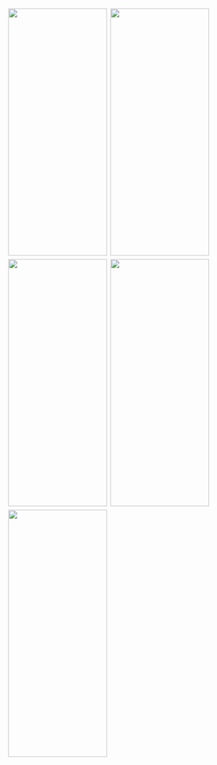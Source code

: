 <h1 align=left>
  <img src="https://i.postimg.cc/vTjg4r1s/IMG-20250228-WA0006.jpg" width="200" height="500"/>
  <img src="https://i.postimg.cc/qRW6Rc6d/IMG-20250303-WA0004.jpg" width="200" height="500"/>
  <img src="https://i.postimg.cc/FFJJ66wF/IMG-20250303-WA0005.jpg" width="200" height="500"/>
  <img src="https://i.postimg.cc/tJPZV1Fn/IMG-20250303-WA0006.jpg" width="200" height="500"/>
 <img src="https://i.postimg.cc/kX3tPcdQ/IMG-20250303-WA0008.jpg" width="200" height="500"/>

</h1>
